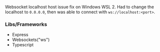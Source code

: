 Websocket localhost host issue fix on Windows WSL 2. Had to change the localhost to `0.0.0.0`, then was able to connect with `ws://localhost:<port>`.

### Libs/Frameworks

- Express
- Websockets("ws")
- Typescript
